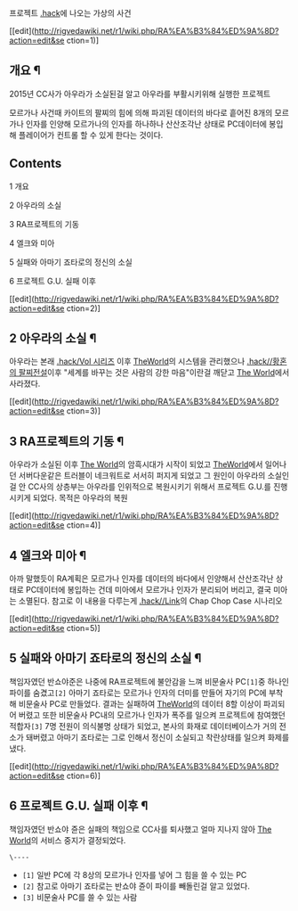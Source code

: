 프로젝트 [.hack](.hack.md)에 나오는 가상의 사건

[[edit](http://rigvedawiki.net/r1/wiki.php/RA%EA%B3%84%ED%9A%8D?action=edit&se
ction=1)]

## 개요 ¶

2015년 CC사가 아우라가 소실된걸 알고 아우라를 부활시키위해 실행한 프로젝트

  

모르가나 사건때 카이트의 팔찌의 힘에 의해 파괴된 데이터의 바다로 흩어진 8개의 모르가나 인자를 인양해 모르가나의 인자를 하나하나 산산조각난
상태로 PC데이터에 봉입해 플레이어가 컨트롤 할 수 있게 한다는 것이다.

  

## Contents

    

1 개요

2 아우라의 소실

3 RA프로젝트의 기동

4 엘크와 미아

5 실패와 아마기 죠타로의 정신의 소실

6 프로젝트 G.U. 실패 이후

[[edit](http://rigvedawiki.net/r1/wiki.php/RA%EA%B3%84%ED%9A%8D?action=edit&se
ction=2)]

## 2 아우라의 소실 ¶

아우라는 본래 [.hack/Vol 시리즈](.hack/Vol%20%EC%8B%9C%EB%A6%AC%EC%A6%88.md) 이후 [TheWorld](The%20World.md)의 시스템을 관리했으나 [.hack//황혼의 팔찌전설](.hack//%ED%99%A9%ED%98%BC%EC%9D%98%20%ED%8C%94%EC%B0%8C%EC%A0%84%EC%84%A4.md)이후 "세계를 바꾸는 것은 사람의
강한 마음"이란걸 깨닫고 [The World](The%20World.md)에서 사라졌다.

[[edit](http://rigvedawiki.net/r1/wiki.php/RA%EA%B3%84%ED%9A%8D?action=edit&se
ction=3)]

## 3 RA프로젝트의 기동 ¶

아우라가 소실된 이후 [The World](The%20World.md)의 암흑시대가 시작이 되었고 [TheWorld](The%20World.md)에서 일어나던 서버다운같은 트러블이 네크워트로 서서히 퍼지게 되었고 그 원인이 아우라의 소실인걸
안 CC사의 상층부는 아우라를 인위적으로 복원시키기 위해서 프로젝트 G.U.를 진행시키게 되었다. 목적은 아우라의 복원

[[edit](http://rigvedawiki.net/r1/wiki.php/RA%EA%B3%84%ED%9A%8D?action=edit&se
ction=4)]

## 4 엘크와 미아 ¶

아까 말했듯이 RA계획은 모르가나 인자를 데이터의 바다에서 인양해서 산산조각난 상태로 PC데이터에 봉입하는 건데 미아에서 모르가나 인자가
분리되어 버리고, 결국 미아는 소멸된다. 참고로 이 내용을 다루는게 [.hack//Link](.hack//Link.md)의 Chap
Chop Case 시나리오

[[edit](http://rigvedawiki.net/r1/wiki.php/RA%EA%B3%84%ED%9A%8D?action=edit&se
ction=5)]

## 5 실패와 아마기 죠타로의 정신의 소실 ¶

책임자였던 반쇼야준은 나중에 RA프로젝트에 불안감을 느껴 비문술사 PC`[1]`중 하나인 파이를 숨겼고`[2]` 아마기 죠타로는 모르가나
인자의 더미를 만들어 자기의 PC에 부착해 비문술사 PC로 만들었다. 결과는 실패하여 [TheWorld](The%20World.md)의 데이터 8할 이상이 파괴되어 버렸고 또한 비문술사 PC내의 모르가나 인자가 폭주를 일으켜
프로젝트에 참여했던 적합자`[3]` 7명 전원이 의식불명 상태가 되었고, 본사의 화재로 데이터베이스가 거의 전소가 돼버렸고 아마기 죠타로는
그로 인해서 정신이 소실되고 착란상태를 일으켜 화제를 냈다.

[[edit](http://rigvedawiki.net/r1/wiki.php/RA%EA%B3%84%ED%9A%8D?action=edit&se
ction=6)]

## 6 프로젝트 G.U. 실패 이후 ¶

책임자였던 반쇼야 쥰은 실패의 책임으로 CC사를 퇴사했고 얼마 지나지 않아 [The World](The%20World.md)의 서비스
중지가 결정되었다.

`\----`

  * `[1]` 일반 PC에 각 8상의 모르가나 인자를 넣어 그 힘을 쓸 수 있는 PC
  * `[2]` 참고로 아마기 죠타로는 반쇼야 쥰이 파이를 빼돌린걸 알고 있었다.
  * `[3]` 비문술사 PC를 쓸 수 있는 사람

